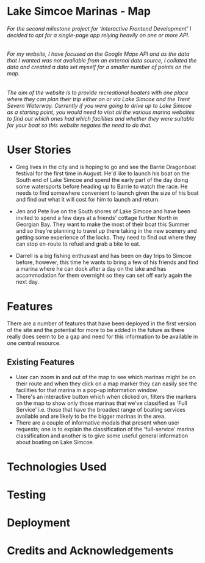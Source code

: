 <Live Site>


# Lake Simcoe Marinas - Map
###### For the second milestone project for 'Interactive Frontend Development' I decided to opt for a single-page app relying heavily on one or more API.


###### For my website, I have focused on the Google Maps API and as the data that I wanted was not available from an external data source, I collated the data and created a data set myself for a smaller number of points on the map. 


###### The aim of the website is to provide recreational boaters with one place where they can plan their trip either on or via Lake Simcoe and the Trent Severn Waterway. Currently if you were going to drive up to Lake Simcoe as a starting point, you would need to visit all the various marina webaites to find out which ones had which facilities and whether they were suitable for your boat so this website negates the need to do that. 


# User Stories
* Greg lives in the city and is hoping to go and see the Barrie Dragonboat festival for the first time in August. He'd like to launch his boat on the South end of Lake Simcoe and spend the early part of the day doing some watersports before heading up to Barrie to watch the race. He needs to find somewhere convenient to launch given the size of his boat and find out what it will cost for him to launch and return.


* Jen and Pete live on the South shores of Lake Simcoe and have been invited to spend a few days at a friends' cottage further North in Georgian Bay. They want to make the most of their boat this Summer and so they're planning to travel up there taking in the new scenery and getting some experience of the locks. They need to find out where they can stop en-route to refuel and grab a bite to eat.


* Darrell is a big fishing enthusiast and has been on day trips to Simcoe before, however, this time he wants to bring a few of his friends and find a marina where he can dock after a day on the lake and has accommodation for them overnight so they can set off early again the next day. 

# Features
There are a number of features that have been deployed in the first version of the site and the potential for more to be added in the future as there really does seem to be a gap and need for this information to be available in one central resource. 


## Existing Features
* User can zoom in and out of the map to see which marinas might be on their route and when they click on a map marker they can easily see the facilities for that marina in a pop-up information window.
* There's an interactive button which when clicked on, filters the markers on the map to show only those marinas that we've classified as 'Full Service' i.e. those that have the broadest range of boating services available and are likely to be the bigger marinas in the area. 
* There are a couple of informative modals that present when user requests; one is to explain the classification of the 'full-service' marina classification and another is to give some useful general information about boating on Lake Simcoe. 


# Technologies Used


# Testing


# Deployment


# Credits and Acknowledgements






